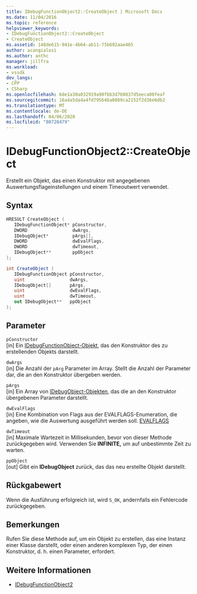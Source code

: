 ```yaml
---
title: IDebugFunctionObject2::CreateObject | Microsoft Docs
ms.date: 11/04/2016
ms.topic: reference
helpviewer_keywords:
- IDebugFunctionObject2::CreateObject
- CreateObject
ms.assetid: 148de615-941e-4b64-ab11-75b692aae465
author: acangialosi
ms.author: anthc
manager: jillfra
ms.workload:
- vssdk
dev_langs:
- CPP
- CSharp
ms.openlocfilehash: 6de1a30a032919a90fbb3d760837d5eeca00feaf
ms.sourcegitcommit: 16a4a5da4a4fd795b46a0869ca2152f2d36e6db2
ms.translationtype: MT
ms.contentlocale: de-DE
ms.lasthandoff: 04/06/2020
ms.locfileid: "80728479"
---
```

# <a name="idebugfunctionobject2createobject"></a>IDebugFunctionObject2::CreateObject
Erstellt ein Objekt, das einen Konstruktor mit angegebenen Auswertungsflageinstellungen und einem Timeoutwert verwendet.

## <a name="syntax"></a>Syntax

```cpp
HRESULT CreateObject (
   IDebugFunctionObject* pConstructor,
   DWORD                 dwArgs,
   IDebugObject*         pArgs[],
   DWORD                 dwEvalFlags,
   DWORD                 dwTimeout,
   IDebugObject**        ppObject
);
```

```csharp
int CreateObject (
   IDebugFunctionObject pConstructor,
   uint                 dwArgs,
   IDebugObject[]       pArgs,
   uint                 dwEvalFlags,
   uint                 dwTimeout,
   out IDebugObject**   ppObject
);
```

## <a name="parameters"></a>Parameter
`pConstructor`\
[in] Ein [IDebugFunctionObject-Objekt,](../../../extensibility/debugger/reference/idebugfunctionobject.md) das den Konstruktor des zu erstellenden Objekts darstellt.

`dwArgs`\
[in] Die Anzahl der `pArg` Parameter im Array. Stellt die Anzahl der Parameter dar, die an den Konstruktor übergeben werden.

`pArgs`\
[in] Ein Array von [IDebugObject-Objekten,](../../../extensibility/debugger/reference/idebugobject.md) das die an den Konstruktor übergebenen Parameter darstellt.

`dwEvalFlags`\
[in] Eine Kombination von Flags aus der EVALFLAGS-Enumeration, die angeben, wie die Auswertung ausgeführt werden soll. [EVALFLAGS](../../../extensibility/debugger/reference/evalflags.md)

`dwTimeout`\
[in] Maximale Wartezeit in Millisekunden, bevor von dieser Methode zurückgegeben wird. Verwenden Sie **INFINITE,** um auf unbestimmte Zeit zu warten.

`ppObject`\
[out] Gibt ein **IDebugObject** zurück, das das neu erstellte Objekt darstellt.

## <a name="return-value"></a>Rückgabewert
 Wenn die Ausführung erfolgreich ist, wird `S_OK`, andernfalls ein Fehlercode zurückgegeben.

## <a name="remarks"></a>Bemerkungen
 Rufen Sie diese Methode auf, um ein Objekt zu erstellen, das eine Instanz einer Klasse darstellt, oder einen anderen komplexen Typ, der einen Konstruktor, d. h. einen Parameter, erfordert.

## <a name="see-also"></a>Weitere Informationen
- [IDebugFunctionObject2](../../../extensibility/debugger/reference/idebugfunctionobject2.md)

